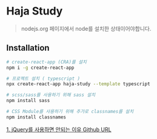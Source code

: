 # Haja Study

> nodejs.org 페이지에서 node를 설치한 상태이어야합니다.

## Installation

```bash
# create-react-app (CRA)를 설치
npm i -g create-react-app

# 프로젝트 설치 ( typescript )
npx create-react-app haja-study --template typescript
```

```bash
# scss/sass를 사용하기 위해 sass 설치
npm install sass

# CSS Module를 사용하기 위해 추가로 classnames를 설치
npm install classnames
```

[1. jQuery를 사용하면 안되는 이유 Github URL](https://github.com/WebchemistGenn/haja-study/tree/47dd6cf1b62fdb6511c09da48075131e7291d9fd)
